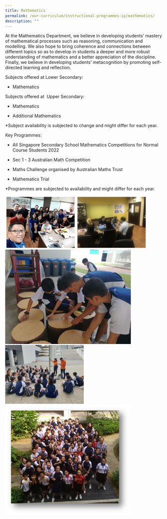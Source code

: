 ```yaml
---
title: Mathematics
permalink: /our-curriculum/instructional-programmes-ip/mathematics/
description: ""
---
```

At the Mathematics Department, we believe in developing students’ mastery of mathematical processes such as reasoning, communication and modelling. We also hope to bring coherence and connections between different topics so as to develop in students a deeper and more robust understanding of mathematics and a better appreciation of the discipline. Finally, we believe in developing students’ metacognition by promoting self-directed learning and reflection.

Subjects offered at Lower Secondary:

*   Mathematics
    

Subjects offered at  Upper Secondary:

*   Mathematics
    
*   Additional Mathematics
    

\*Subject availability is subjected to change and might differ for each year.

Key Programmes:

*   All Singapore Secondary School Mathematics Competitions for Normal Course Students 2022
    
*   Sec 1 - 3 Australian Math Competition
    
*   Maths Challenge organised by Australian Maths Trust
    
*   Mathematics Trial
    

\*Programmes are subjected to availability and might differ for each year.
  
<img style="width:90%;" alt="School Uniform" src="/images/mathematics_modelling.jpg">  
  


<style>  
img {  
  display: block;  
  margin-left: auto;  
  margin-right: auto;  
}  
</style>  
<img style="width:80%;" alt="School Uniform" src="/images/Sec%201%20Trail%202020%20(1).jpeg">  
  


<style>  
img {  
  display: block;  
  margin-left: auto;  
  margin-right: auto;  
}  
</style>  
<img style="width:50%;" alt="School Uniform" src="/images/Sec%202%20Trail%202019%20(2).jpeg">  
  


<style>  
img {  
  display: block;  
  margin-left: auto;  
  margin-right: auto;  
}  
</style>  
<img style="width:80%;" alt="School Uniform" src="/images/Siling%20Peer%20Tutoring%20(1).jpeg">